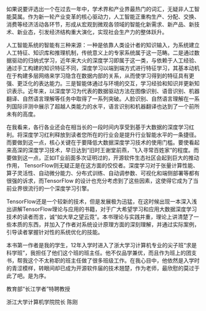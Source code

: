 如果说要评选出一个在过去一年中，学术界和产业界最热门的词汇，无疑非人工智能莫属。作为新一轮产业变革的核心驱动力，人工智能正重构生产、分配、交换、消费等经济活动各环节，形成从宏观到微观各领域的智能化新需求、新产品、新技术、新业态，引发经济结构重大演化，实现社会生产力的整体跃升。

人工智能系统的智能有三种来源：一种是依靠人类设计者的知识输入，为系统建立人工特征、知识库和推理机制，传统意义上的专家系统属于这一范畴。二是通过数据驱动的归纳式学习，近年来大火的深度学习即属于这一类，与依赖于人工经验、通过手工构建的知识特征不同，深度学习以端到端方式进行特征学习，其基本动机在于构建多层网络来学习隐含在数据内部的关系，从而使学习得到的特征具有更强、更泛化的表达能力。三是智能体通过与环境的交互，学习经验和知识并更新知识表示。近年来，以深度学习为代表的数据驱动方法在图像识别、语音识别、机器翻译、自然语言理解等任务中取得了一系列突破。人脸识别、自然语言理解在一系列国际评测中展示了超越人类能力的水平，语言识别和机器翻译也达到了一个前所未有的高度。

在我看来，各行各业还会在相当长的一段时间内享受到基于大数据的深度学习红利。将深度学习红利释放到读者您所在的行业会是提升行业智能水平的一条捷径。而要做到这一点，核心关键在于要降低大数据深度学习技术的使用门槛。要使看起来高深的深度学习技术，早日达到“旧时王谢堂前燕，飞入寻常百姓家”的程度。而要做到这一点，正如IT业前面多次证明过的，开源软件生态社区会起到巨大的推动作用， TensorFlow则无疑正是在这方面的佼佼者。深度学习对于张量计算性能、算子灵活性、自动微分能力、分布式训练、自动调参数、可视化和端侧部署等都有很强的诉求，而TensorFlow 的设计也充分考虑到了这些因素，这使得它成为了当前业界很流行的一个深度学习引擎。

TensorFlow还是一个较新的技术，但是发展极为迅猛，在这时候出现一本深入浅出讲解TensorFlow理论与应用的书籍，对于广大希望学习和应用大数据深度学习技术的读者而言，诚“如大旱之望云霓”。本书理论与实践并重，理论上讲清楚了一些本质的东西，并加入了作者对系统设计原理方面的深刻理解，并通过实际案例，引导读者掌握针对性的系统优化的技能。

本书第一作者是我的学生，12年入学时进入了浙大学习计算机专业的尖子班“求是科学班”，我担任了他们这个班的班主任。他不仅品学兼优，而且作为班上的团支书，帮我这个不太称职的班主任做了很多班级工作。在我心目中，他依然是入学时的青涩模样，转眼间却已成为开源软件届的技术翘楚，作为老师，最欣慰的莫过于此了吧。是为序。

 

教育部“长江学者”特聘教授

浙江大学计算机学院院长   陈刚